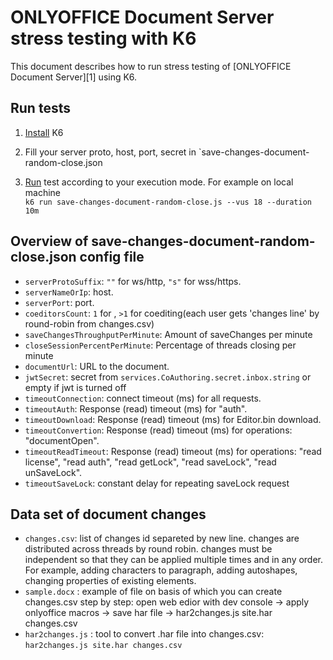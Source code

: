 # ONLYOFFICE Document Server stress testing with K6

This document describes how to run stress testing of [ONLYOFFICE Document Server][1] using K6.

## Run tests

1. [Install](https://k6.io/docs/get-started/installation/) K6

2. Fill your server proto, host, port, secret in `save-changes-document-random-close.json

3. [Run](https://k6.io/docs/get-started/running-k6/) test according to your execution mode. For example on local machine  
`k6 run save-changes-document-random-close.js --vus 18 --duration 10m`

## Overview of save-changes-document-random-close.json config file

- `serverProtoSuffix`: `""` for ws/http, `"s"` for wss/https.
- `serverNameOrIp`: host.
- `serverPort`: port.
- `coeditorsCount`: `1` for , `>1` for coediting(each user gets 'changes line' by round-robin from changes.csv) 
- `saveChangesThroughputPerMinute`: Amount of saveChanges per minute
- `closeSessionPercentPerMinute`: Percentage of threads closing per minute
- `documentUrl`:  URL to the document.
- `jwtSecret`: secret from `services.CoAuthoring.secret.inbox.string` or empty if jwt is turned off
- `timeoutConnection`:  connect timeout (ms) for all requests.
- `timeoutAuth`:  Response (read) timeout (ms) for "auth".
- `timeoutDownload`:  Response (read) timeout (ms) for Editor.bin download.
- `timeoutConvertion`: Response (read) timeout (ms) for operations: "documentOpen".
- `timeoutReadTimeout`:  Response (read) timeout (ms) for operations: "read license", "read auth", "read getLock", "read saveLock", "read unSaveLock".
- `timeoutSaveLock`:  constant delay for repeating saveLock request

## Data set of document changes

- `changes.csv`: list of changes id separeted by new line. changes are distributed across threads by round robin. 
changes must be independent so that they can be applied multiple times and in any order. 
For example, adding characters to paragraph, adding autoshapes, changing properties of existing elements.
- `sample.docx` : example of file on basis of which you can create changes.csv step by step: 
open web edior with dev console -> apply onlyoffice macros -> save har file -> har2changes.js site.har changes.csv
- `har2changes.js` : tool to convert .har file into changes.csv: `har2changes.js site.har changes.csv`

